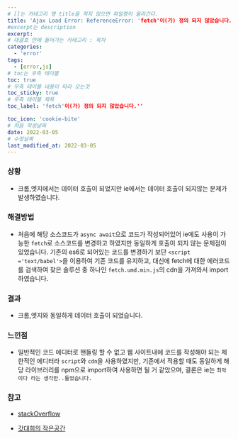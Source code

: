 ```yaml
---
# []는 카테고리 명 title을 적지 않으면 파일명이 올라간다.
title: 'Ajax Load Error: ReferenceError: 'fetch'이(가) 정의 되지 않았습니다.'
#excerpt는 description
excerpt:
# 대괄호 안에 들어가는 카테고리 : 목차
categories:
  - 'error'
tags:
  - [error,js]
# toc는 우측 테이블
toc: true
# 우측 테이블 내용이 따라 오는것
toc_sticky: true
# 우측 테이블 제목
toc_label: 'fetch'이(가) 정의 되지 않았습니다.''

toc_icon: 'cookie-bite'
# 처음 작성날짜
date: 2022-03-05
# 수정날짜
last_modified_at: 2022-03-05
---
```


### 상황

- 크롬,엣지에서는 데이터 호출이 되었지만 ie에서는 데이터 호출이 되지않는 문제가 발생하였습니다.

### 해결방법

- 처음에 해당 소스코드가 `async await`으로 코드가 작성되어있어 ie에도 사용이 가능한 `fetch`로 소스코드를 변경하고 하였지만 동일하게 호출이 되지 않는 문제점이 있었습니다.
  기존의 es6로 되어있는 코드를 변경하기 보단 `<script ='text/babel'>`을 이용하여 기존 코드를 유지하고, 대신에 fetch에 대한 에러코드를 검색하여 찾은 솔루션 중 하나인
  `fetch.umd.min.js`의 cdn을 가져와서 import 하였습니다.

### 결과

- 크롬,엣지와 동일하게 데이터 호출이 되었습니다.

### 느낀점

- 일반적인 코드 에디터로 핸들링 할 수 없고 웹 사이트내에 코드를 작성해야 되는 제한적인 에디터라 `script`와 `cdn`을 사용하였지만, 기존에서 적용할 때도 동일하게 해당 라이브러리를 npm으로 import하여 사용하면 될 거 같았으며,
  결론은 ie는 `최악이다 라는 생각만..들었습니다.`

### 참고

- [stackOverflow](https://stackoverflow.com/questions/44242051/script5009-fetch-is-undefined)

 - [갓대희의 작은공간](https://goddaehee.tistory.com/289)